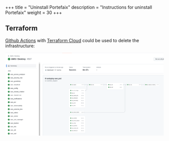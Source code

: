 +++
title = "Uninstall Portefaix"
description = "Instructions for uninstall Portefaix"
weight = 30
+++

## Terraform

[Github Actions](https://github.com/features/actions) with [Terraform Cloud](https://www.terraform.io/cloud) could be used to delete the infrastructure:

<img src="/docs/images/portefaix-aws-undeploy.png" alt="Portefaix Azure deletion" class="mt-3 mb-3 rounded">